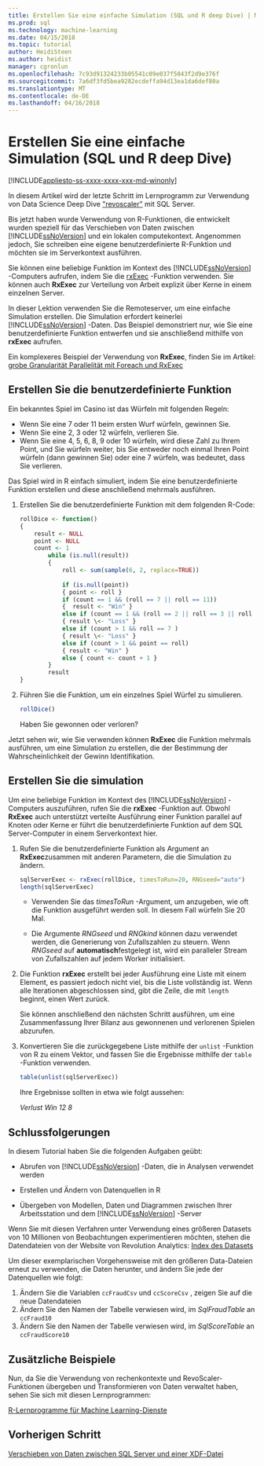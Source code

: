 ```yaml
---
title: Erstellen Sie eine einfache Simulation (SQL und R deep Dive) | Microsoft Docs
ms.prod: sql
ms.technology: machine-learning
ms.date: 04/15/2018
ms.topic: tutorial
author: HeidiSteen
ms.author: heidist
manager: cgronlun
ms.openlocfilehash: 7c93d91324233b05541c09e037f5043f2d9e376f
ms.sourcegitcommit: 7a6df3fd5bea9282ecdeffa94d13ea1da6def80a
ms.translationtype: MT
ms.contentlocale: de-DE
ms.lasthandoff: 04/16/2018
---
```

# <a name="create-a-simple-simulation-sql-and-r-deep-dive"></a>Erstellen Sie eine einfache Simulation (SQL und R deep Dive)
[!INCLUDE[appliesto-ss-xxxx-xxxx-xxx-md-winonly](../../includes/appliesto-ss-xxxx-xxxx-xxx-md-winonly.md)]

In diesem Artikel wird der letzte Schritt im Lernprogramm zur Verwendung von Data Science Deep Dive ["revoscaler"](https://docs.microsoft.com/machine-learning-server/r-reference/revoscaler/revoscaler) mit SQL Server.

Bis jetzt haben wurde Verwendung von R-Funktionen, die entwickelt wurden speziell für das Verschieben von Daten zwischen [!INCLUDE[ssNoVersion](../../includes/ssnoversion-md.md)] und ein lokalen computekontext. Angenommen jedoch, Sie schreiben eine eigene benutzerdefinierte R-Funktion und möchten sie im Serverkontext ausführen.

Sie können eine beliebige Funktion im Kontext des [!INCLUDE[ssNoVersion](../../includes/ssnoversion-md.md)] -Computers aufrufen, indem Sie die [rxExec](https://docs.microsoft.com/machine-learning-server/r-reference/revoscaler/rxexec) -Funktion verwenden. Sie können auch **RxExec** zur Verteilung von Arbeit explizit über Kerne in einem einzelnen Server.

In dieser Lektion verwenden Sie die Remoteserver, um eine einfache Simulation erstellen. Die Simulation erfordert keinerlei [!INCLUDE[ssNoVersion](../../includes/ssnoversion-md.md)] -Daten. Das Beispiel demonstriert nur, wie Sie eine benutzerdefinierte Funktion entwerfen und sie anschließend mithilfe von **rxExec** aufrufen.

Ein komplexeres Beispiel der Verwendung von **RxExec**, finden Sie im Artikel: [grobe Granularität Parallelität mit Foreach und RxExec](http://blog.revolutionanalytics.com/2015/04/coarse-grain-parallelism-with-foreach-and-rxexec.html)

## <a name="create-the-custom-function"></a>Erstellen Sie die benutzerdefinierte Funktion

Ein bekanntes Spiel im Casino ist das Würfeln mit folgenden Regeln:

- Wenn Sie eine 7 oder 11 beim ersten Wurf würfeln, gewinnen Sie.
- Wenn Sie eine 2, 3 oder 12 würfeln, verlieren Sie.
- Wenn Sie eine 4, 5, 6, 8, 9 oder 10 würfeln, wird diese Zahl zu Ihrem Point, und Sie würfeln weiter, bis Sie entweder noch einmal Ihren Point würfeln (dann gewinnen Sie) oder eine 7 würfeln, was bedeutet, dass Sie verlieren.

Das Spiel wird in R einfach simuliert, indem Sie eine benutzerdefinierte Funktion erstellen und diese anschließend mehrmals ausführen.

1.  Erstellen Sie die benutzerdefinierte Funktion mit dem folgenden R-Code:
  
    ```R
    rollDice <- function()
    {
        result <- NULL
        point <- NULL
        count <- 1
            while (is.null(result))
            {
                roll <- sum(sample(6, 2, replace=TRUE))
  
                if (is.null(point))
                { point <- roll }
                if (count == 1 && (roll == 7 || roll == 11))
                {  result <- "Win" }
                else if (count == 1 && (roll == 2 || roll == 3 || roll == 12))
                { result \<- "Loss" }
                else if (count > 1 && roll == 7 )
                { result \<- "Loss" }
                else if (count > 1 && point == roll)
                { result <- "Win" }
                else { count <- count + 1 }
            }
            result
    }
    ```
  
2.  Führen Sie die Funktion, um ein einzelnes Spiel Würfel zu simulieren.
  
    ```R
    rollDice()
    ```
  
    Haben Sie gewonnen oder verloren?
  
Jetzt sehen wir, wie Sie verwenden können **RxExec** die Funktion mehrmals ausführen, um eine Simulation zu erstellen, die der Bestimmung der Wahrscheinlichkeit der Gewinn Identifikation.

## <a name="create-the-simulation"></a>Erstellen Sie die simulation

Um eine beliebige Funktion im Kontext des [!INCLUDE[ssNoVersion](../../includes/ssnoversion-md.md)] -Computers auszuführen, rufen Sie die **rxExec** -Funktion auf. Obwohl **RxExec** auch unterstützt verteilte Ausführung einer Funktion parallel auf Knoten oder Kerne er führt die benutzerdefinierte Funktion auf dem SQL Server-Computer in einem Serverkontext hier.

1. Rufen Sie die benutzerdefinierte Funktion als Argument an **RxExec**zusammen mit anderen Parametern, die die Simulation zu ändern.
  
    ```R
    sqlServerExec <- rxExec(rollDice, timesToRun=20, RNGseed="auto")
    length(sqlServerExec)
    ```
  
    - Verwenden Sie das *timesToRun* -Argument, um anzugeben, wie oft die Funktion ausgeführt werden soll.  In diesem Fall würfeln Sie 20 Mal.
  
    - Die Argumente *RNGseed* und *RNGkind* können dazu verwendet werden, die Generierung von Zufallszahlen zu steuern. Wenn *RNGseed* auf **automatisch**festgelegt ist, wird ein paralleler Stream von Zufallszahlen auf jedem Worker initialisiert.
  
2. Die Funktion **rxExec** erstellt bei jeder Ausführung eine Liste mit einem Element, es passiert jedoch nicht viel, bis die Liste vollständig ist. Wenn alle Iterationen abgeschlossen sind, gibt die Zeile, die mit `length` beginnt, einen Wert zurück.
  
    Sie können anschließend den nächsten Schritt ausführen, um eine Zusammenfassung Ihrer Bilanz aus gewonnenen und verlorenen Spielen abzurufen.
  
3. Konvertieren Sie die zurückgegebene Liste mithilfe der `unlist` -Funktion von R zu einem Vektor, und fassen Sie die Ergebnisse mithilfe der `table` -Funktion verwenden.
  
    ```R
    table(unlist(sqlServerExec))
    ```
  
    Ihre Ergebnisse sollten in etwa wie folgt aussehen:
  
     *Verlust Win* *12 8*

## <a name="conclusions"></a>Schlussfolgerungen

In diesem Tutorial haben Sie die folgenden Aufgaben geübt:
  
-   Abrufen von [!INCLUDE[ssNoVersion](../../includes/ssnoversion-md.md)] -Daten, die in Analysen verwendet werden
  
-   Erstellen und Ändern von Datenquellen in R
  
-   Übergeben von Modellen, Daten und Diagrammen zwischen Ihrer Arbeitsstation und dem [!INCLUDE[ssNoVersion](../../includes/ssnoversion-md.md)] -Server
  

Wenn Sie mit diesen Verfahren unter Verwendung eines größeren Datasets von 10 Millionen von Beobachtungen experimentieren möchten, stehen die Datendateien von der Website von Revolution Analytics: [Index des Datasets](http://packages.revolutionanalytics.com/datasets)

Um dieser exemplarischen Vorgehensweise mit den größeren Data-Dateien erneut zu verwenden, die Daten herunter, und ändern Sie jede der Datenquellen wie folgt:

1. Ändern Sie die Variablen `ccFraudCsv` und `ccScoreCsv` , zeigen Sie auf die neue Datendateien
2. Ändern Sie den Namen der Tabelle verwiesen wird, im *SqlFraudTable* an `ccFraud10`
3. Ändern Sie den Namen der Tabelle verwiesen wird, im *SqlScoreTable* an `ccFraudScore10`

## <a name="additional-samples"></a>Zusätzliche Beispiele

Nun, da Sie die Verwendung von rechenkontexte und RevoScaler-Funktionen übergeben und Transformieren von Daten verwaltet haben, sehen Sie sich mit diesen Lernprogrammen:

[R-Lernprogramme für Machine Learning-Dienste](machine-learning-services-tutorials.md)
## <a name="previous-step"></a>Vorherigen Schritt

[Verschieben von Daten zwischen SQL Server und einer XDF-Datei](../../advanced-analytics/tutorials/deepdive-move-data-between-sql-server-and-xdf-file.md)
